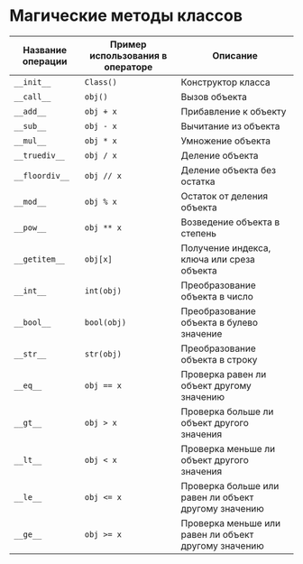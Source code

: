 # Магические методы классов

Название операции | Пример использования в операторе | Описание
--- | --- | ---
`__init__` | `Class()` | Конструктор класса
`__call__` | `obj()` | Вызов объекта
`__add__` | `obj + x` | Прибавление к объекту
`__sub__` | `obj - x` | Вычитание из объекта
`__mul__` | `obj * x` | Умножение объекта
`__truediv__` | `obj / x` | Деление объекта
`__floordiv__` | `obj // x` | Деление объекта без остатка
`__mod__` | `obj % x` | Остаток от деления объекта
`__pow__` | `obj ** x` | Возведение объекта в степень
`__getitem__` | `obj[x]` | Получение индекса, ключа или среза объекта
`__int__` | `int(obj)` | Преобразование объекта в число
`__bool__` | `bool(obj)` | Преобразование объекта в булево значение
`__str__` | `str(obj)` | Преобразование объекта в строку
`__eq__` | `obj == x` | Проверка равен ли объект другому значению
`__gt__` | `obj > x` | Проверка больше ли объект другого значения
`__lt__` | `obj < x` | Проверка меньше ли объект другого значения
`__le__` | `obj <= x` | Проверка больше или равен ли объект другому значению
`__ge__` | `obj >= x` | Проверка меньше или равен ли объект другому значению